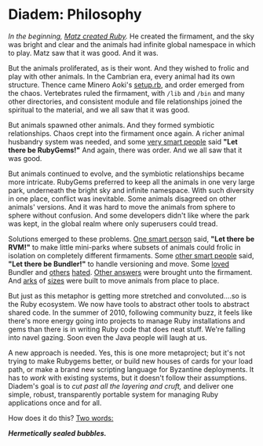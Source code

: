 Diadem: Philosophy
==================
_In the beginning, [Matz created Ruby][2]._ He created the firmament, and the sky was bright and clear and the animals had infinite global namespace in which to play. Matz saw that it was good. And it was.

But the animals proliferated, as is their wont. And they wished to frolic and play with other animals. In the Cambrian era, every animal had its own structure. Thence came Minero Aoki's [setup.rb][1], and order emerged from the chaos. Vertebrates ruled the firmament, with `/lib` and `/bin` and many other directories, and consistent module and file relationships joined the spiritual to the material, and we all saw that it was good.

But animals spawned other animals. And they formed symbiotic relationships. Chaos crept into the firmament once again. A richer animal husbandry system was needed, and some [very smart people][3] said **"Let there be RubyGems!"**  And again, there was order.  And we all saw that it was good.

But animals continued to evolve, and the symbiotic relationships became more intricate. RubyGems preferred to keep all the animals in one very large park, underneath the bright sky and infinite namespace.  With such diversity in one place, conflict was inevitable. Some animals disagreed on other animals' versions. And it was hard to move the animals from sphere to sphere without confusion. And some developers didn't like where the park was kept, in the global realm where only superusers could tread.  

Solutions emerged to these problems. [One smart person][5] said, **"Let there be RVM!"** to make little mini-parks where subsets of animals could frolic in isolation on completely different firmaments.  Some [other smart people][4] said, **"Let there be Bundler!"** to handle versioning and move. Some [loved][8] Bundler and [others][6] [hated][7]. [Other answers][9] were brought unto the firmament. And [arks][10] of [sizes][11] were built to move animals from place to place.

But just as this metaphor is getting more stretched and convoluted....so is the Ruby ecosystem. We now have tools to abstract other tools to abstract shared code.  In the summer of 2010, following community buzz, it feels like there's more energy going into projects to manage Ruby installations and gems than there is in writing Ruby code that does neat stuff.  We're falling into navel gazing. Soon even the Java people will laugh at us.

A new approach is needed.  Yes, this is one more metaproject; but it's not trying to make Rubygems better, or build new houses of cards for your load path, or make a brand new scripting language for Byzantine deployments.  It has to _work_ with existing systems, but it doesn't follow their assumptions. Diadem's goal is to _cut past all the layering and cruft,_ and deliver one simple, robust, transparently portable system for managing Ruby applications once and for all.

How does it do this?  [Two words:][12]

***Hermetically sealed bubbles.***



[1]: http://i.loveruby.net/en/projects/setup/
[2]: http://groups.google.com/group/fj.sources/tree/browse_frm/thread/6c273626299c980a/b3ec86bc9d82da38?rnum=1&_done=%2Fgroup%2Ffj.sources%2Fbrowse_frm%2Fthread%2F6c273626299c980a%2Fb3ec86bc9d82da38%3Ftvc%3D1%26#doc_b3ec86bc9d82da38
[3]: http://rubyforge.org/project/memberlist.php?group_id=126
[4]: http://github.com/carlhuda/bundler/
[5]: http://rvm.beginrescueend.com/
[6]: http://bjclark.me/2010/03/bundler-oh-the-fail-i-know/
[7]: http://amplicate.com/hate/bundler
[8]: http://amplicate.com/love/bundler
[9]: http://github.com/jbarnette/isolate
[10]: http://www.capify.org
[11]: http://rubyhitsquad.com/Vlad_the_Deployer.html
[12]: http://tvtropes.org/pmwiki/pmwiki.php/Main/TwoWordsObviousTrope

